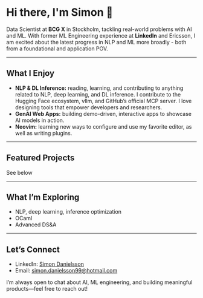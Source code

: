 # Hi there, I'm Simon 👋

Data Scientist at **BCG X** in Stockholm, tackling real-world problems with AI and ML. With former ML Engineering experience at **LinkedIn** and Ericsson, I am excited about the latest progress in NLP and ML more broadly - both from a foundational and application POV.

---

##  What I Enjoy

- **NLP & DL Inference:** reading, learning, and contributing to anything related to NLP, deep learning, and DL inference. I contribute to the Hugging Face ecosystem, vllm, and GitHub’s official MCP server. I love designing tools that empower developers and researchers.
- **GenAI Web Apps:** building demo-driven, interactive apps to showcase AI models in action.
- **Neovim:** learning new ways to configure and use my favorite editor, as well as writing plugins.
  
---

##  Featured Projects

See below

---

##  What I’m Exploring

- NLP, deep learning, inference optimization
- OCaml
- Advanced DS&A

---

##  Let’s Connect

- LinkedIn: [Simon Danielsson](https://www.linkedin.com/in/simon-danielsson/)  
- Email: [simon.danielsson99@hotmail.com](simon.danielsson99@hotmail.com)

I’m always open to chat about AI, ML engineering, and building meaningful products—feel free to reach out!

<!--
**simondanielsson/simondanielsson** is a ✨ _special_ ✨ repository because its `README.md` (this file) appears on your GitHub profile.

Here are some ideas to get you started:

- 🔭 I’m currently working on ...
- 🌱 I’m currently learning ...
- 👯 I’m looking to collaborate on ...
- 🤔 I’m looking for help with ...
- 💬 Ask me about ...
- 📫 How to reach me: ...
- 😄 Pronouns: ...
- ⚡ Fun fact: ...
-->
